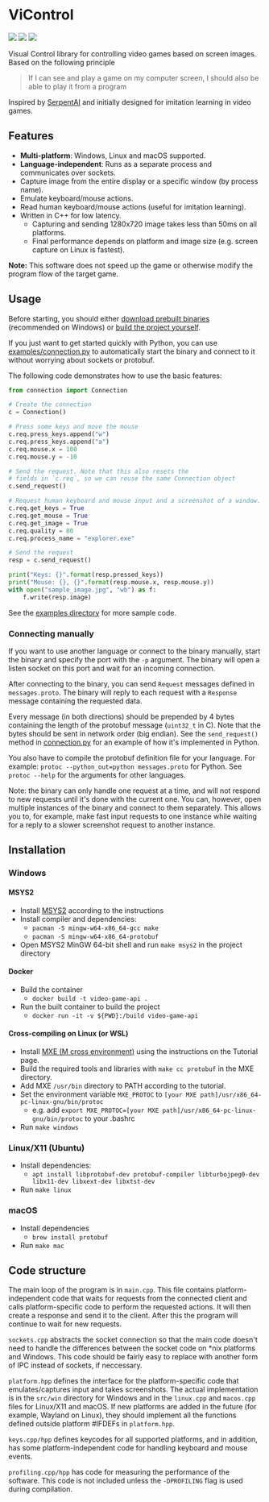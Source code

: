 # ViControl 
![](https://github.com/joonaspu/ViControl/workflows/Windows%20%28MXE%29%20build/badge.svg)
![](https://github.com/joonaspu/ViControl/workflows/Linux%20build/badge.svg)
![](https://github.com/joonaspu/ViControl/workflows/macOS%20build/badge.svg)

Visual Control library for controlling video games based on screen images. Based on the following principle

> If I can see and play a game on my computer screen, I should also be able to play it from a program

Inspired by [SerpentAI](https://github.com/SerpentAI/SerpentAI) and initially designed for imitation learning in video games.

## Features

* **Multi-platform**: Windows, Linux and macOS supported.
* **Language-independent**: Runs as a separate process and communicates over sockets.
* Capture image from the entire display or a specific window (by process name).
* Emulate keyboard/mouse actions.
* Read human keyboard/mouse actions (useful for imitation learning).
* Written in C++ for low latency.
  * Capturing and sending 1280x720 image takes less than 50ms on all platforms.
  * Final performance depends on platform and image size (e.g. screen capture on Linux is fastest).

**Note:** This software does not speed up the game or otherwise modify the program flow of the target game.

## Usage

Before starting, you should either [download prebuilt binaries](https://github.com/joonaspu/ViControl/releases/latest) (recommended on Windows) or [build the project yourself](#installation).

If you just want to get started quickly with Python, you can use [examples/connection.py](examples/connection.py) to 
automatically start the binary and connect to it without worrying about sockets or protobuf.

The following code demonstrates how to use the basic features:

```python
from connection import Connection

# Create the connection
c = Connection()

# Press some keys and move the mouse
c.req.press_keys.append("w")
c.req.press_keys.append("a")
c.req.mouse.x = 100
c.req.mouse.y = -10

# Send the request. Note that this also resets the
# fields in `c.req`, so we can reuse the same Connection object
c.send_request()

# Request human keyboard and mouse input and a screenshot of a window.
c.req.get_keys = True
c.req.get_mouse = True
c.req.get_image = True
c.req.quality = 80
c.req.process_name = "explorer.exe"

# Send the request
resp = c.send_request()

print("Keys: {}".format(resp.pressed_keys))
print("Mouse: {}, {}".format(resp.mouse.x, resp.mouse.y))
with open("sample_image.jpg", "wb") as f:
    f.write(resp.image)
```

See the [examples directory](examples) for more sample code.

### Connecting manually
If you want to use another language or connect to the binary manually, start the binary and specify the port with the `-p` argument.
The binary will open a listen socket on this port and wait for an incoming connection.

After connecting to the binary, you can send `Request` messages defined in `messages.proto`.
The binary will reply to each request with a `Response` message containing the requested data.

Every message (in both directions) should be prepended by 4 bytes containing the length of the protobuf message (`uint32_t` in C).
Note that the bytes should be sent in network order (big endian).
See the `send_request()` method in [connection.py](examples/connection.py) for an example of how it's implemented in Python.

You also have to compile the protobuf definition file for your language.
For example: `protoc --python_out=python messages.proto` for Python. See `protoc --help` for the arguments for other languages.

Note: the binary can only handle one request at a time, and will not respond to new requests until it's done with the current one.
You can, however, open multiple instances of the binary and connect to them separately.
This allows you to, for example, make fast input requests to one instance while waiting for a reply to a slower screenshot request to another instance.

## Installation

### Windows
#### MSYS2
* Install [MSYS2](https://www.msys2.org/) according to the instructions
* Install compiler and dependencies:
    * `pacman -S mingw-w64-x86_64-gcc make`
    * `pacman -S mingw-w64-x86_64-protobuf`
* Open MSYS2 MinGW 64-bit shell and run `make msys2` in the project directory

#### Docker
* Build the container
    * `docker build -t video-game-api .`
* Run the built container to build the project
    * `docker run -it -v ${PWD}:/build video-game-api`

#### Cross-compiling on Linux (or WSL)
* Install [MXE (M cross environment)](https://mxe.cc/) using the instructions on the Tutorial page.
* Build the required tools and libraries with `make cc protobuf` in the MXE directory.
* Add MXE `/usr/bin` directory to PATH according to the tutorial.
* Set the environment variable `MXE_PROTOC` to `[your MXE path]/usr/x86_64-pc-linux-gnu/bin/protoc`
    * e.g. add `export MXE_PROTOC=[your MXE path]/usr/x86_64-pc-linux-gnu/bin/protoc` to your .bashrc
* Run `make windows`

### Linux/X11 (Ubuntu)
* Install dependencies:
  * `apt install libprotobuf-dev protobuf-compiler libturbojpeg0-dev libx11-dev libxext-dev libxtst-dev`
* Run `make linux`

### macOS
* Install dependencies
    * `brew install protobuf`
* Run `make mac`

## Code structure
The main loop of the program is in `main.cpp`.
This file contains platform-independent code that waits for requests from the connected client and calls platform-specific code to perform the requested actions.
It will then create a response and send it to the client. After this the program will continue to wait for new requests.

`sockets.cpp` abstracts the socket connection so that the main code doesn't need to handle the differences between the socket code on *nix platforms and Windows.
This code should be fairly easy to replace with another form of IPC instead of sockets, if neccessary.

`platform.hpp` defines the interface for the platform-specific code that emulates/captures input and takes screenshots.
The actual implementation is in the `src/win` directory for Windows and in the `linux.cpp` and `macos.cpp` files for Linux/X11 and macOS.
If new platforms are added in the future (for example, Wayland on Linux), they should implement all the functions defined outside platform #IFDEFs in `platform.hpp`.

`keys.cpp/hpp` defines keycodes for all supported platforms, and in addition, has some platform-independent code for handling keyboard and mouse events.

`profiling.cpp/hpp` has code for measuring the performance of the software.
This code is not included unless the `-DPROFILING` flag is used during compilation.
